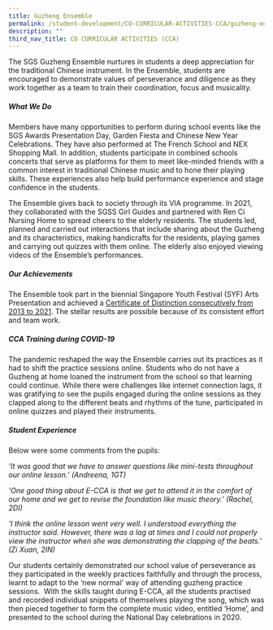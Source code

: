 ```yaml
---
title: Guzheng Ensemble
permalink: /student-development/CO-CURRICULAR-ACTIVITIES-CCA/guzheng-ensemble/
description: ""
third_nav_title: CO CURRICULAR ACTIVITIES (CCA)
---
```

The SGS Guzheng Ensemble nurtures in students a deep appreciation for the traditional Chinese instrument. In the Ensemble, students are encouraged to demonstrate values of perseverance and diligence as they work together as a team to train their coordination, focus and musicality.

##### **What We Do**

Members have many opportunities to perform during school events like the SGS Awards Presentation Day, Garden Fiesta and Chinese New Year Celebrations. They have also performed at The French School and NEX Shopping Mall. In addition, students participate in combined schools concerts that serve as platforms for them to meet like-minded friends with a common interest in traditional Chinese music and to hone their playing skills. These experiences also help build performance experience and stage confidence in the students.

The Ensemble gives back to society through its VIA programme. In 2021, they collaborated with the SGSS Girl Guides and partnered with Ren Ci Nursing Home to spread cheers to the elderly residents. The students led, planned and carried out interactions that include sharing about the Guzheng and its characteristics, making handicrafts for the residents, playing games and carrying out quizzes with them online. The elderly also enjoyed viewing videos of the Ensemble’s performances.


##### **Our Achievements**

The Ensemble took part in the biennial Singapore Youth Festival (SYF) Arts Presentation and achieved a <u>Certificate of Distinction consecutively from 2013 to 2021</u>. The stellar results are possible because of its consistent effort and team work.

##### **CCA Training during COVID-19**

The pandemic reshaped the way the Ensemble carries out its practices as it had to shift the practice sessions online. Students who do not have a Guzheng at home loaned the instrument from the school so that learning could continue. While there were challenges like internet connection lags, it was gratifying to see the pupils engaged during the online sessions as they clapped along to the different beats and rhythms of the tune, participated in online quizzes and played their instruments. 

##### **Student Experience**

Below were some comments from the pupils:

_‘It was good that we have to answer questions like mini-tests throughout our online lesson.’ (Andreena, 1GT)_

_‘One good thing about E-CCA is that we get to attend it in the comfort of our home and we get to revise the foundation like music theory.’ (Rachel, 2DI)_

_‘I think the online lesson went very well. I understood everything the instructor said. However, there was a lag at times and I could not properly view the instructor when she was demonstrating the clapping of the beats.’ (Zi Xuan, 2IN)_

Our students certainly demonstrated our school value of perseverance as they participated in the weekly practices faithfully and through the process, learnt to adapt to the ‘new normal’ way of attending guzheng practice sessions.  With the skills taught during E-CCA, all the students practised and recorded individual snippets of themselves playing the song, which was then pieced together to form the complete music video, entitled ‘Home’, and presented to the school during the National Day celebrations in 2020.